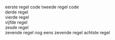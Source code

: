eerste regel code
tweede regel code  
derde regel  
vierde regel  
vijfde regel  
zesde regel  
zevende regel 
nog eens zevende regel
achtste regel







